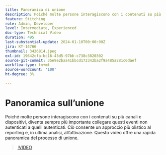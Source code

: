 ```yaml
---
title: Panoramica di unione
description: Poiché molte persone interagiscono con i contenuti su più canali e dispositivi, diventa sempre più importante collegare questi eventi non autenticati a quelli autenticati. Ciò consente un approccio più olistico al reporting e, in ultima analisi, all’attivazione. Questo video offre una rapida panoramica del processo di unione.
feature: Stitching
role: Admin, Developer
level: Intermediate, Experienced
doc-type: Technical Video
duration: 495
last-substantial-update: 2024-01-10T00:00:00Z
jira: KT-14766
thumbnail: 3426814.jpeg
exl-id: 19642cfa-bc16-43d5-97bb-c738c3820302
source-git-commit: 35e9e2baa41bbcd172342ba2f9a485a281c0daef
workflow-type: tm+mt
source-wordcount: '100'
ht-degree: 3%

---
```


# Panoramica sull’unione

Poiché molte persone interagiscono con i contenuti su più canali e dispositivi, diventa sempre più importante collegare questi eventi non autenticati a quelli autenticati. Ciò consente un approccio più olistico al reporting e, in ultima analisi, all’attivazione. Questo video offre una rapida panoramica del processo di unione.

>[!VIDEO](https://video.tv.adobe.com/v/3452555/?learn=on&captions=ita)
